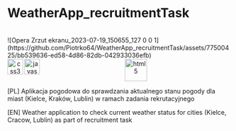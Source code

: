 # WeatherApp_recruitmentTask
</br>
![Opera Zrzut ekranu_2023-07-19_150655_127 0 0 1](https://github.com/Piotrko64/WeatherApp_recruitmentTask/assets/77500425/bb539636-ed58-4d86-82db-042933036efb)

<div align="center">
<img src="https://user-images.githubusercontent.com/77500425/161312332-1842468e-46e2-4dc6-8996-4b4cc28bc4fd.png" alt="html5" height="50"  align="center" title="HTML" />
<img src="https://user-images.githubusercontent.com/77500425/161312398-ceb134e4-5c2f-41c6-b58c-ccb7329528ba.png" alt="css3" height="35"  align="left" title="CSS"/>
<img src="https://user-images.githubusercontent.com/77500425/161312230-36d37ac5-8801-4313-a68c-c5695c429b70.png" alt="javascript" height="35" align="left" title="JS"/>
</div>

[PL] Aplikacja pogodowa do sprawdzania aktualnego stanu pogody dla miast (Kielce, Kraków, Lublin) w ramach zadania rekrutacyjnego

[EN] Weather application to check current weather status for cities (Kielce, Cracow, Lublin) as part of recruitment task
